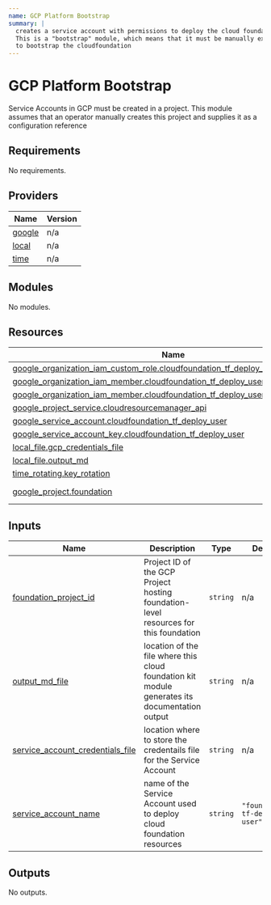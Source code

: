```yaml
---
name: GCP Platform Bootstrap
summary: |
  creates a service account with permissions to deploy the cloud foundation infrastructure.
  This is a "bootstrap" module, which means that it must be manually executed once by an administrator
  to bootstrap the cloudfoundation
---
```


# GCP Platform Bootstrap

Service Accounts in GCP must be created in a project. This module assumes that an operator manually creates this project
and supplies it as a configuration reference
  
<!-- BEGIN_TF_DOCS -->
## Requirements

No requirements.

## Providers

| Name | Version |
|------|---------|
| <a name="provider_google"></a> [google](#provider\_google) | n/a |
| <a name="provider_local"></a> [local](#provider\_local) | n/a |
| <a name="provider_time"></a> [time](#provider\_time) | n/a |

## Modules

No modules.

## Resources

| Name | Type |
|------|------|
| [google_organization_iam_custom_role.cloudfoundation_tf_deploy_user](https://registry.terraform.io/providers/hashicorp/google/latest/docs/resources/organization_iam_custom_role) | resource |
| [google_organization_iam_member.cloudfoundation_tf_deploy_user](https://registry.terraform.io/providers/hashicorp/google/latest/docs/resources/organization_iam_member) | resource |
| [google_organization_iam_member.cloudfoundation_tf_deploy_user_org_policy_admin](https://registry.terraform.io/providers/hashicorp/google/latest/docs/resources/organization_iam_member) | resource |
| [google_project_service.cloudresourcemanager_api](https://registry.terraform.io/providers/hashicorp/google/latest/docs/resources/project_service) | resource |
| [google_service_account.cloudfoundation_tf_deploy_user](https://registry.terraform.io/providers/hashicorp/google/latest/docs/resources/service_account) | resource |
| [google_service_account_key.cloudfoundation_tf_deploy_user](https://registry.terraform.io/providers/hashicorp/google/latest/docs/resources/service_account_key) | resource |
| [local_file.gcp_credentials_file](https://registry.terraform.io/providers/hashicorp/local/latest/docs/resources/file) | resource |
| [local_file.output_md](https://registry.terraform.io/providers/hashicorp/local/latest/docs/resources/file) | resource |
| [time_rotating.key_rotation](https://registry.terraform.io/providers/hashicorp/time/latest/docs/resources/rotating) | resource |
| [google_project.foundation](https://registry.terraform.io/providers/hashicorp/google/latest/docs/data-sources/project) | data source |

## Inputs

| Name | Description | Type | Default | Required |
|------|-------------|------|---------|:--------:|
| <a name="input_foundation_project_id"></a> [foundation\_project\_id](#input\_foundation\_project\_id) | Project ID of the GCP Project hosting foundation-level resources for this foundation | `string` | n/a | yes |
| <a name="input_output_md_file"></a> [output\_md\_file](#input\_output\_md\_file) | location of the file where this cloud foundation kit module generates its documentation output | `string` | n/a | yes |
| <a name="input_service_account_credentials_file"></a> [service\_account\_credentials\_file](#input\_service\_account\_credentials\_file) | location where to store the credentails file for the Service Account | `string` | n/a | yes |
| <a name="input_service_account_name"></a> [service\_account\_name](#input\_service\_account\_name) | name of the Service Account used to deploy cloud foundation resources | `string` | `"foundation-tf-deploy-user"` | no |

## Outputs

No outputs.
<!-- END_TF_DOCS -->